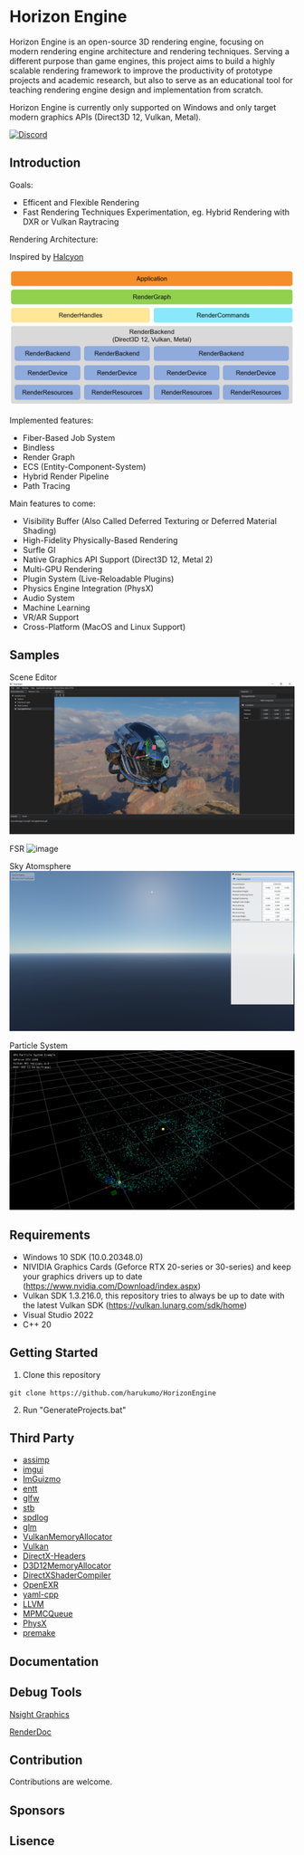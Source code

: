 # Horizon Engine

Horizon Engine is an open-source 3D rendering engine, focusing on modern rendering engine architecture and rendering techniques. Serving a different purpose than game engines, this project aims to build a highly scalable rendering framework to improve the productivity of prototype projects and academic research, but also to serve as an educational tool for teaching rendering engine design and implementation from scratch.

Horizon Engine is currently only supported on Windows and only target modern graphics APIs (Direct3D 12, Vulkan, Metal).

<!--
[![Bilibili]()]()
-->
[![Discord](https://badgen.net/badge/icon/discord?icon=discord&label)](https://discord.gg/nepzQHf2jv)
<!--
# [![Patreon](https://badgen.net/badge/icon/patreon?icon=patreon&label)]()
-->

## Introduction

Goals:
* Efficent and Flexible Rendering
* Fast Rendering Techniques Experimentation, eg. Hybrid Rendering with DXR or Vulkan Raytracing

Rendering Architecture:

Inspired by [Halcyon](https://www.ea.com/seed/news/khronos-munich-2018-halcyon-vulkan)

![image](/Docs/rendering_architecture.png)

Implemented features:
* Fiber-Based Job System
* Bindless
* Render Graph
* ECS (Entity-Component-System)
* Hybrid Render Pipeline
* Path Tracing

Main features to come:
* Visibility Buffer (Also Called Deferred Texturing or Deferred Material Shading)
* High-Fidelity Physically-Based Rendering
* Surfle GI
* Native Graphics API Support (Direct3D 12, Metal 2)
* Multi-GPU Rendering
* Plugin System (Live-Reloadable Plugins)
* Physics Engine Integration (PhysX)
* Audio System
* Machine Learning
* VR/AR Support
* Cross-Platform (MacOS and Linux Support)

## Samples

Scene Editor
![image](/Screenshots/screenshot_editor.png)

FSR
![image](/Screenshots/screenshot_fsr.png)

Sky Atomsphere
![image](/Screenshots/screenshot_sky_atmosphere.png)

Particle System
![image](/Screenshots/screenshot_particle_system.png)

## Requirements

* Windows 10 SDK (10.0.20348.0)
* NIVIDIA Graphics Cards (Geforce RTX 20-series or 30-series) and keep your graphics drivers up to date (https://www.nvidia.com/Download/index.aspx)
* Vulkan SDK 1.3.216.0, this repository tries to always be up to date with the latest Vulkan SDK (https://vulkan.lunarg.com/sdk/home)
* Visual Studio 2022
* C++ 20

## Getting Started

1. Clone this repository

`git clone https://github.com/harukumo/HorizonEngine`

2. Run "GenerateProjects.bat"

## Third Party

* [assimp](https://github.com/assimp/assimp)
* [imgui](https://github.com/ocornut/imgui)
* [ImGuizmo](https://github.com/CedricGuillemet/ImGuizmo)
* [entt](https://github.com/skypjack/entt)
* [glfw](https://github.com/glfw/glfw)
* [stb](https://github.com/nothings/stb)
* [spdlog](https://github.com/gabime/spdlog)
* [glm](https://github.com/g-truc/glm)
* [VulkanMemoryAllocator](https://github.com/GPUOpen-LibrariesAndSDKs/VulkanMemoryAllocator)
* [Vulkan](https://www.khronos.org/vulkan)
* [DirectX-Headers](https://github.com/microsoft/DirectX-Headers)
* [D3D12MemoryAllocator](https://github.com/GPUOpen-LibrariesAndSDKs/D3D12MemoryAllocator)
* [DirectXShaderCompiler](https://github.com/microsoft/DirectXShaderCompiler)
* [OpenEXR](https://github.com/AcademySoftwareFoundation/openexr)
* [yaml-cpp](https://github.com/jbeder/yaml-cpp)
* [LLVM](https://github.com/llvm/llvm-project)
* [MPMCQueue](https://github.com/rigtorp/MPMCQueue)
* [PhysX](https://github.com/NVIDIAGameWorks/PhysX)
* [premake](https://github.com/premake/premake-core)

## Documentation


## Debug Tools

[Nsight Graphics](https://developer.nvidia.com/nsight-graphics)

[RenderDoc](https://renderdoc.org/)

## Contribution

Contributions are welcome.

## Sponsors


## Lisence